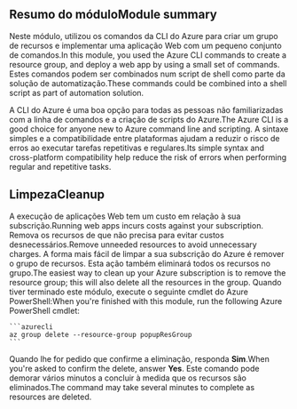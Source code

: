 ## <a name="module-summary"></a><span data-ttu-id="d248e-101">Resumo do módulo</span><span class="sxs-lookup"><span data-stu-id="d248e-101">Module summary</span></span>
<span data-ttu-id="d248e-102">Neste módulo, utilizou os comandos da CLI do Azure para criar um grupo de recursos e implementar uma aplicação Web com um pequeno conjunto de comandos.</span><span class="sxs-lookup"><span data-stu-id="d248e-102">In this module, you used the Azure CLI commands to create a resource group, and deploy a web app by using a small set of commands.</span></span> <span data-ttu-id="d248e-103">Estes comandos podem ser combinados num script de shell como parte da solução de automatização.</span><span class="sxs-lookup"><span data-stu-id="d248e-103">These commands could be combined into a shell script as part of automation solution.</span></span>

<span data-ttu-id="d248e-104">A CLI do Azure é uma boa opção para todas as pessoas não familiarizadas com a linha de comandos e a criação de scripts do Azure.</span><span class="sxs-lookup"><span data-stu-id="d248e-104">The Azure CLI is a good choice for anyone new to Azure command line and scripting.</span></span> <span data-ttu-id="d248e-105">A sintaxe simples e a compatibilidade entre plataformas ajudam a reduzir o risco de erros ao executar tarefas repetitivas e regulares.</span><span class="sxs-lookup"><span data-stu-id="d248e-105">Its simple syntax and cross-platform compatibility help reduce the risk of errors when performing regular and repetitive tasks.</span></span>

## <a name="cleanup"></a><span data-ttu-id="d248e-106">Limpeza</span><span class="sxs-lookup"><span data-stu-id="d248e-106">Cleanup</span></span>
<span data-ttu-id="d248e-107">A execução de aplicações Web tem um custo em relação à sua subscrição.</span><span class="sxs-lookup"><span data-stu-id="d248e-107">Running web apps incurs costs against your subscription.</span></span> <span data-ttu-id="d248e-108">Remova os recursos de que não precisa para evitar custos desnecessários.</span><span class="sxs-lookup"><span data-stu-id="d248e-108">Remove unneeded resources to avoid unnecessary charges.</span></span> <span data-ttu-id="d248e-109">A forma mais fácil de limpar a sua subscrição do Azure é remover o grupo de recursos. Esta ação também eliminará todos os recursos no grupo.</span><span class="sxs-lookup"><span data-stu-id="d248e-109">The easiest way to clean up your Azure subscription is to remove the resource group; this will also delete all the resources in the group.</span></span> <span data-ttu-id="d248e-110">Quando tiver terminado este módulo, execute o seguinte cmdlet do Azure PowerShell:</span><span class="sxs-lookup"><span data-stu-id="d248e-110">When you're finished with this module, run the following Azure PowerShell cmdlet:</span></span>

    ```azurecli
    az group delete --resource-group popupResGroup
    ```

<span data-ttu-id="d248e-111">Quando lhe for pedido que confirme a eliminação, responda **Sim**.</span><span class="sxs-lookup"><span data-stu-id="d248e-111">When you're asked to confirm the delete, answer **Yes**.</span></span> <span data-ttu-id="d248e-112">Este comando pode demorar vários minutos a concluir à medida que os recursos são eliminados.</span><span class="sxs-lookup"><span data-stu-id="d248e-112">The command may take several minutes to complete as resources are deleted.</span></span> 